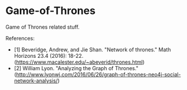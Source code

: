 # Game-of-Thrones
Game of Thrones related stuff.

References:
* [1] Beveridge, Andrew, and Jie Shan. "Network of thrones." Math Horizons 23.4 (2016): 18-22. (https://www.macalester.edu/~abeverid/thrones.html)
* [2] William Lyon. "Analyzing the Graph of Thrones." (http://www.lyonwj.com/2016/06/26/graph-of-thrones-neo4j-social-network-analysis/)
